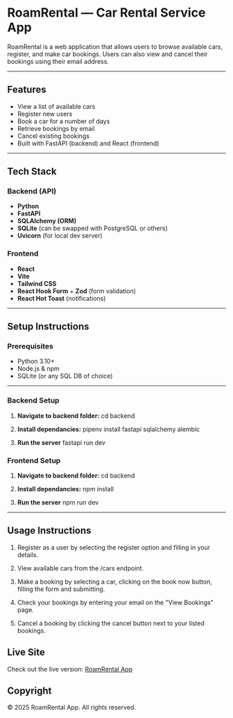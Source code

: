 # RoamRental — Car Rental Service App

RoamRental is a web application that allows users to browse available cars, register, and make car bookings. Users can also view and cancel their bookings using their email address.

---

## Features

- View a list of available cars
- Register new users
- Book a car for a number of days
- Retrieve bookings by email
- Cancel existing bookings
- Built with FastAPI (backend) and React (frontend)

---

## Tech Stack

### Backend (API)
- **Python**
- **FastAPI**
- **SQLAlchemy (ORM)**
- **SQLite** (can be swapped with PostgreSQL or others)
- **Uvicorn** (for local dev server)

### Frontend
- **React**
- **Vite**
- **Tailwind CSS**
- **React Hook Form** + **Zod** (form validation)
- **React Hot Toast** (notifications)

---

## Setup Instructions

### Prerequisites
- Python 3.10+
- Node.js & npm
- SQLite (or any SQL DB of choice)

---

### Backend Setup

1. **Navigate to backend folder:**
   cd backend

2. **Install dependancies:**
   pipenv install fastapi sqlalchemy alembic

3. **Run the server**
   fastapi run dev

### Frontend Setup

1. **Navigate to backend folder:**
   cd backend

2. **Install dependancies:**
   npm install

3. **Run the server**
   npm run dev

---

## Usage Instructions

1. Register as a user by selecting the register option and filling in your details.

2. View available cars from the /cars endpoint.

3. Make a booking by selecting a car, clicking on the book now button, filling the form and submitting.

4. Check your bookings by entering your email on the "View Bookings" page.

5. Cancel a booking by clicking the cancel button next to your listed bookings.


## Live Site

Check out the live version: [RoamRental App](https://roam-rental-frontend.vercel.app)

## Copyright

&copy; 2025 RoamRental App. All rights reserved.
